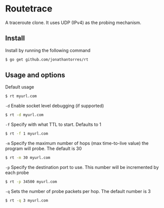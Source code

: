 # Routetrace
A traceroute clone. It uses UDP (IPv4) as the probing mechanism.

## Install
Install by running the following command
```bash
$ go get github.com/jonathantorres/rt
```

## Usage and options
Default usage
```bash
$ rt myurl.com
```

`-d` Enable socket level debugging (if supported)
```bash
$ rt -d myurl.com
```

`-f` Specify with what TTL to start. Defaults to 1
```bash
$ rt -f 1 myurl.com
```

`-m` Specify the maximum number of hops (max time-to-live value) the program will probe. The default is 30
```bash
$ rt -m 30 myurl.com
```

`-p` Specify the destination port to use. This number will be incremented by each probe
```bash
$ rt -p 34500 myurl.com
```

`-q` Sets the number of probe packets per hop. The default number is 3
```bash
$ rt -q 3 myurl.com
```
